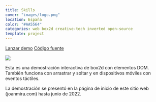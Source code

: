 ```yaml
---
title: Skills
cover: "images/logo.png"
location: España
color: "#AA5564"
categories: web box2d creative-tech inverted open-source
template: project
---
```


<p class="align-center">
<a class="btn external" role="button" href="https://gazpachu.github.io/skills/" target="_blank">Lanzar demo</a> <a class="btn github" role="button" href="https://github.com/gazpachu/skills" target="_blank">Código fuente</a>
</p>

![](/work/skills/images/1.png)

Esta es una demostración interactiva de box2d con elementos DOM. También funciona con arrastrar y soltar y en dispositivos móviles con eventos táctiles.

La demostración se presentó en la página de inicio de este sitio web (joanmira.com) hasta junio de 2022.
